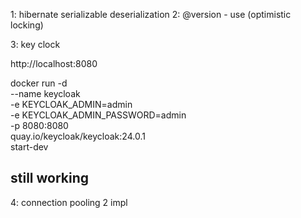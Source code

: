 1: hibernate serializable deserialization
2: @version - use (optimistic locking)




3: key clock 

http://localhost:8080

docker run -d \
--name keycloak \
-e KEYCLOAK_ADMIN=admin \
-e KEYCLOAK_ADMIN_PASSWORD=admin \
-p 8080:8080 \
quay.io/keycloak/keycloak:24.0.1 \
start-dev
## still working

4: connection pooling 2 impl

